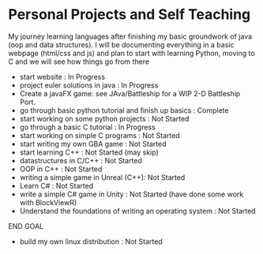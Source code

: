 # Personal Projects and Self Teaching
My journey learning languages after finishing my basic groundwork of java (oop and data structures). I will be documenting everything in a basic webpage (html/css and js) and plan to start with learning Python, moving to C and we will see how things go from there

- start website : In Progress
- project euler solutions in java : In Progress
- Create a javaFX game: see JAva/Battleship for a WIP 2-D Battleship Port.
- go through basic python tutorial and finish up basics : Complete
- start working on some python projects : Not Started
- go through a basic C tutorial : In Progress
- start working on simple C programs : Not Started
- start writing my own GBA game : Not Started
- start learning C++ : Not Started (may skip)
- datastructures in C/C++ : Not Started
- OOP in C++ : Not Started
- writing a simple game in Unreal (C++): Not Started
- Learn C# : Not Started
- write a simple C# game in Unity : Not Started (have done some work with BlockViewR)
- Understand the foundations of writing an operating system : Not Started

END GOAL
- build my own linux distribution : Not Started
